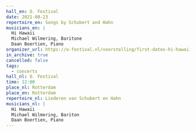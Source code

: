 ```yaml
---
hall_en: O. Festival
date: 2021-08-23
repertoire_en: Songs by Schubert and Hahn
musicians_en: |
  Hi Hawaii
  Michael Wilmering, Baritone
  Daan Boertien, Piano
organizer_url: https://o-festival.nl/voorstelling/first-dates-hi-hawaii-x-michael-wilmering/
in_archive: true
cancelled: false
tags:
  - concerts
hall_nl: O. Festival
time: 12:00
place_nl: Rotterdam
place_en: Rotterdam
repertoire_nl: Liederen van Schubert en Hahn
musicians_nl: |
  Hi Hawaii
  Michael Wilmering, Bariton
  Daan Boertien, Piano
---
```

